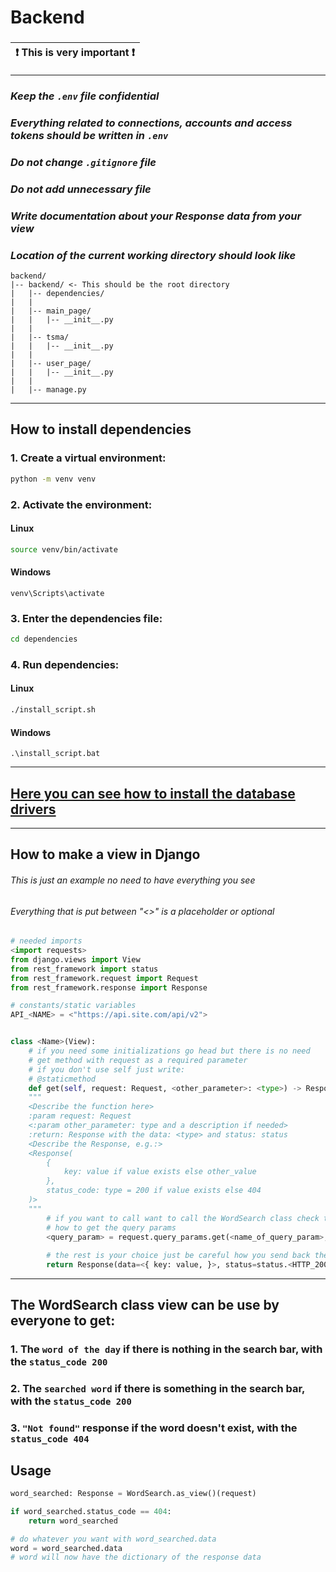 # Backend

###

| ❗ This is very important ❗ |
|----------------------------|

---

### ***Keep the `.env` file confidential***

### ***Everything related to connections, accounts and access tokens should be written in `.env`***

### ***Do not change `.gitignore` file***

### ***Do not add unnecessary file***

### ***Write documentation about your Response data from your view***

### ***Location of the current working directory should look like***

```
backend/
|-- backend/ <- This should be the root directory
|   |-- dependencies/
|   |
|   |-- main_page/
|   |   |-- __init__.py
|   |
|   |-- tsma/
|   |   |-- __init__.py
|   |
|   |-- user_page/
|   |   |-- __init__.py
|   |
|   |-- manage.py
```

---

## How to install dependencies

### 1. Create a virtual environment:

```bash
python -m venv venv
```

### 2. Activate the environment:

#### Linux

```bash
source venv/bin/activate
```

#### Windows

```shell
venv\Scripts\activate
```

### 3. Enter the dependencies file:

```bash
cd dependencies
```

### 4. Run dependencies:

#### Linux

```bash
./install_script.sh
```

#### Windows

```shell
.\install_script.bat
```

---

## [Here you can see how to install the database drivers](docs/DB_README.md "Install DB drivers")

---

## How to make a view in Django
###### This is just an example no need to have everything you see
###### Everything that is put between "<>" is a placeholder or optional
```python
# needed imports
<import requests>
from django.views import View
from rest_framework import status
from rest_framework.request import Request
from rest_framework.response import Response

# constants/static variables
API_<NAME> = <"https://api.site.com/api/v2">


class <Name>(View):
    # if you need some initializations go head but there is no need
    # get method with request as a required parameter
    # if you don't use self just write:
    # @staticmethod
    def get(self, request: Request, <other_parameter>: <type>) -> Response:
    """
    <Describe the function here>
    :param request: Request
    <:param other_parameter: type and a description if needed>
    :return: Response with the data: <type> and status: status
    <Describe the Response, e.g.:>
    <Response(
        {
            key: value if value exists else other_value
        },
        status_code: type = 200 if value exists else 404
    )>
    """
        # if you want to call want to call the WordSearch class check the code below
        # how to get the query params
        <query_param> = request.query_params.get(<name_of_query_param>, None)
        
        # the rest is your choice just be careful how you send back the information, e.g.:
        return Response(data=<{ key: value, }>, status=status.<HTTP_200_OK>)
```

---

## The WordSearch class view can be use by everyone to get:
### 1. The `word of the day` if there is nothing in the search bar, with the `status_code 200`
### 2. The `searched word` if there is something in the search bar, with the `status_code 200`
### 3. `"Not found"` response if the word doesn't exist, with the `status_code 404`
## Usage
```python
word_searched: Response = WordSearch.as_view()(request)

if word_searched.status_code == 404:
    return word_searched

# do whatever you want with word_searched.data
word = word_searched.data
# word will now have the dictionary of the response data
```